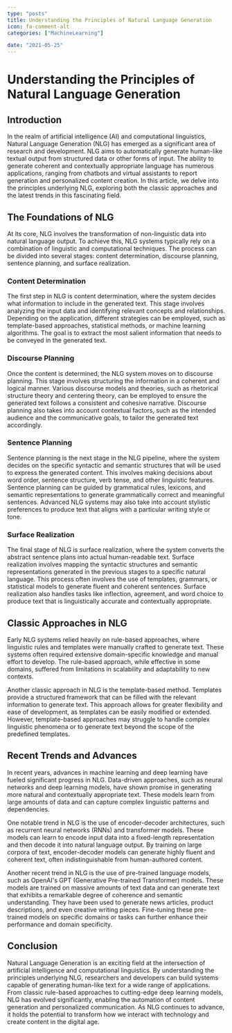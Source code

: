 ```yaml
---
type: "posts"
title: Understanding the Principles of Natural Language Generation
icon: fa-comment-alt
categories: ["MachineLearning"]

date: "2021-05-25"
---
```




# Understanding the Principles of Natural Language Generation

## Introduction

In the realm of artificial intelligence (AI) and computational linguistics, Natural Language Generation (NLG) has emerged as a significant area of research and development. NLG aims to automatically generate human-like textual output from structured data or other forms of input. The ability to generate coherent and contextually appropriate language has numerous applications, ranging from chatbots and virtual assistants to report generation and personalized content creation. In this article, we delve into the principles underlying NLG, exploring both the classic approaches and the latest trends in this fascinating field.

## The Foundations of NLG

At its core, NLG involves the transformation of non-linguistic data into natural language output. To achieve this, NLG systems typically rely on a combination of linguistic and computational techniques. The process can be divided into several stages: content determination, discourse planning, sentence planning, and surface realization.

### Content Determination

The first step in NLG is content determination, where the system decides what information to include in the generated text. This stage involves analyzing the input data and identifying relevant concepts and relationships. Depending on the application, different strategies can be employed, such as template-based approaches, statistical methods, or machine learning algorithms. The goal is to extract the most salient information that needs to be conveyed in the generated text.

### Discourse Planning

Once the content is determined, the NLG system moves on to discourse planning. This stage involves structuring the information in a coherent and logical manner. Various discourse models and theories, such as rhetorical structure theory and centering theory, can be employed to ensure the generated text follows a consistent and cohesive narrative. Discourse planning also takes into account contextual factors, such as the intended audience and the communicative goals, to tailor the generated text accordingly.

### Sentence Planning

Sentence planning is the next stage in the NLG pipeline, where the system decides on the specific syntactic and semantic structures that will be used to express the generated content. This involves making decisions about word order, sentence structure, verb tense, and other linguistic features. Sentence planning can be guided by grammatical rules, lexicons, and semantic representations to generate grammatically correct and meaningful sentences. Advanced NLG systems may also take into account stylistic preferences to produce text that aligns with a particular writing style or tone.

### Surface Realization

The final stage of NLG is surface realization, where the system converts the abstract sentence plans into actual human-readable text. Surface realization involves mapping the syntactic structures and semantic representations generated in the previous stages to a specific natural language. This process often involves the use of templates, grammars, or statistical models to generate fluent and coherent sentences. Surface realization also handles tasks like inflection, agreement, and word choice to produce text that is linguistically accurate and contextually appropriate.

## Classic Approaches in NLG

Early NLG systems relied heavily on rule-based approaches, where linguistic rules and templates were manually crafted to generate text. These systems often required extensive domain-specific knowledge and manual effort to develop. The rule-based approach, while effective in some domains, suffered from limitations in scalability and adaptability to new contexts.

Another classic approach in NLG is the template-based method. Templates provide a structured framework that can be filled with the relevant information to generate text. This approach allows for greater flexibility and ease of development, as templates can be easily modified or extended. However, template-based approaches may struggle to handle complex linguistic phenomena or to generate text beyond the scope of the predefined templates.

## Recent Trends and Advances

In recent years, advances in machine learning and deep learning have fueled significant progress in NLG. Data-driven approaches, such as neural networks and deep learning models, have shown promise in generating more natural and contextually appropriate text. These models learn from large amounts of data and can capture complex linguistic patterns and dependencies.

One notable trend in NLG is the use of encoder-decoder architectures, such as recurrent neural networks (RNNs) and transformer models. These models can learn to encode input data into a fixed-length representation and then decode it into natural language output. By training on large corpora of text, encoder-decoder models can generate highly fluent and coherent text, often indistinguishable from human-authored content.

Another recent trend in NLG is the use of pre-trained language models, such as OpenAI's GPT (Generative Pre-trained Transformer) models. These models are trained on massive amounts of text data and can generate text that exhibits a remarkable degree of coherence and semantic understanding. They have been used to generate news articles, product descriptions, and even creative writing pieces. Fine-tuning these pre-trained models on specific domains or tasks can further enhance their performance and domain specificity.

## Conclusion

Natural Language Generation is an exciting field at the intersection of artificial intelligence and computational linguistics. By understanding the principles underlying NLG, researchers and developers can build systems capable of generating human-like text for a wide range of applications. From classic rule-based approaches to cutting-edge deep learning models, NLG has evolved significantly, enabling the automation of content generation and personalized communication. As NLG continues to advance, it holds the potential to transform how we interact with technology and create content in the digital age.
